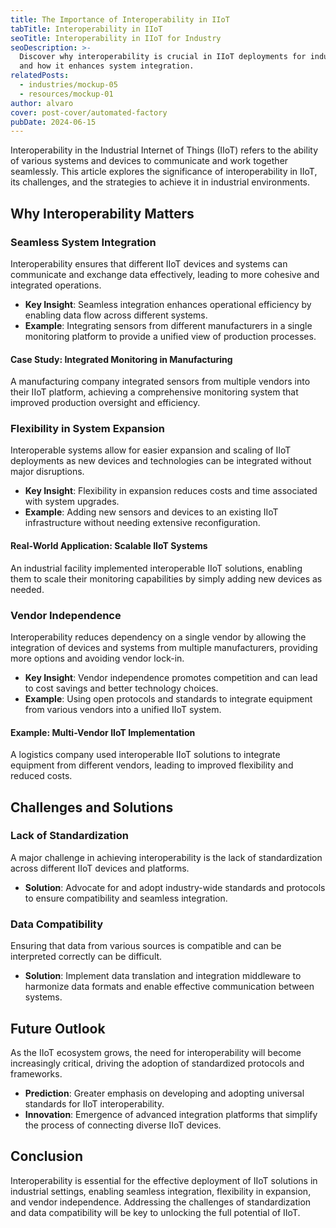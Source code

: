 ```yaml
---
title: The Importance of Interoperability in IIoT
tabTitle: Interoperability in IIoT
seoTitle: Interoperability in IIoT for Industry
seoDescription: >-
  Discover why interoperability is crucial in IIoT deployments for industrial applications
  and how it enhances system integration.
relatedPosts:
  - industries/mockup-05
  - resources/mockup-01
author: alvaro
cover: post-cover/automated-factory
pubDate: 2024-06-15
---
```


Interoperability in the Industrial Internet of Things (IIoT) refers to the ability of
various systems and devices to communicate and work together seamlessly. This article
explores the significance of interoperability in IIoT, its challenges, and the strategies
to achieve it in industrial environments.

## Why Interoperability Matters

### Seamless System Integration

Interoperability ensures that different IIoT devices and systems can communicate and
exchange data effectively, leading to more cohesive and integrated operations.

- **Key Insight**: Seamless integration enhances operational efficiency by enabling data
  flow across different systems.
- **Example**: Integrating sensors from different manufacturers in a single monitoring
  platform to provide a unified view of production processes.

#### Case Study: Integrated Monitoring in Manufacturing

A manufacturing company integrated sensors from multiple vendors into their IIoT platform,
achieving a comprehensive monitoring system that improved production oversight and
efficiency.

### Flexibility in System Expansion

Interoperable systems allow for easier expansion and scaling of IIoT deployments as new
devices and technologies can be integrated without major disruptions.

- **Key Insight**: Flexibility in expansion reduces costs and time associated with system
  upgrades.
- **Example**: Adding new sensors and devices to an existing IIoT infrastructure without
  needing extensive reconfiguration.

#### Real-World Application: Scalable IIoT Systems

An industrial facility implemented interoperable IIoT solutions, enabling them to scale
their monitoring capabilities by simply adding new devices as needed.

### Vendor Independence

Interoperability reduces dependency on a single vendor by allowing the integration of
devices and systems from multiple manufacturers, providing more options and avoiding
vendor lock-in.

- **Key Insight**: Vendor independence promotes competition and can lead to cost savings
  and better technology choices.
- **Example**: Using open protocols and standards to integrate equipment from various
  vendors into a unified IIoT system.

#### Example: Multi-Vendor IIoT Implementation

A logistics company used interoperable IIoT solutions to integrate equipment from
different vendors, leading to improved flexibility and reduced costs.

## Challenges and Solutions

### Lack of Standardization

A major challenge in achieving interoperability is the lack of standardization across
different IIoT devices and platforms.

- **Solution**: Advocate for and adopt industry-wide standards and protocols to ensure
  compatibility and seamless integration.

### Data Compatibility

Ensuring that data from various sources is compatible and can be interpreted correctly can
be difficult.

- **Solution**: Implement data translation and integration middleware to harmonize data
  formats and enable effective communication between systems.

## Future Outlook

As the IIoT ecosystem grows, the need for interoperability will become increasingly
critical, driving the adoption of standardized protocols and frameworks.

- **Prediction**: Greater emphasis on developing and adopting universal standards for IIoT
  interoperability.
- **Innovation**: Emergence of advanced integration platforms that simplify the process of
  connecting diverse IIoT devices.

## Conclusion

Interoperability is essential for the effective deployment of IIoT solutions in industrial
settings, enabling seamless integration, flexibility in expansion, and vendor
independence. Addressing the challenges of standardization and data compatibility will be
key to unlocking the full potential of IIoT.
